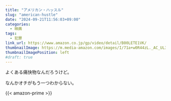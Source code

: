 ```yaml
---
title: "アメリカン・ハッスル"
slug: "american-hustle"
date: "2024-09-21T11:56:03+09:00"
categories:
  - 映画
tags:
  - 犯罪 
link_url: https://www.amazon.co.jp/gp/video/detail/B00LETE1VK/
thumbnailImage: https://m.media-amazon.com/images/I/71a+w0R44zL._AC_UL320_.jpg
thumbnailImagePosition: left
#draft: true
---
```

よくある痛快物なんだろうけど。
<!--more-->
なんかオチがもう一つわからない。

{{< amazon-prime >}}
